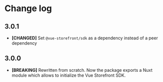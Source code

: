 # Change log

## 3.0.1

- **[CHANGED]** Set `@vue-storefront/sdk` as a dependency instead of a peer dependency

## 3.0.0

- **[BREAKING]** Rewritten from scratch. Now the package exports a Nuxt module which allows to initialize the Vue Storefront SDK.